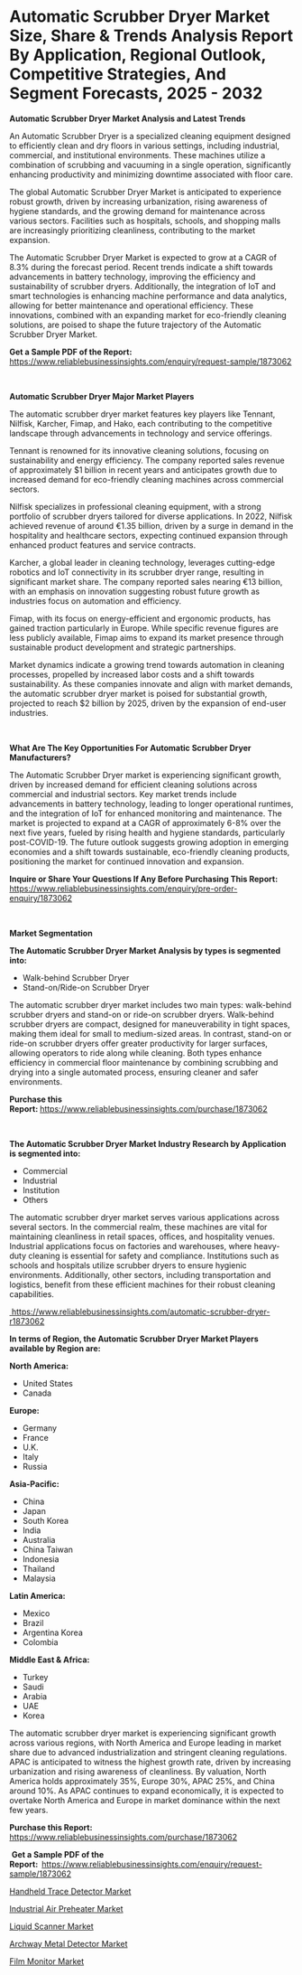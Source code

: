 <p><h1>Automatic Scrubber Dryer Market Size, Share & Trends Analysis Report By Application, Regional Outlook, Competitive Strategies, And Segment Forecasts, 2025 - 2032</h1></p><p><strong>Automatic Scrubber Dryer Market Analysis and Latest Trends</strong></p>
<p><p>An Automatic Scrubber Dryer is a specialized cleaning equipment designed to efficiently clean and dry floors in various settings, including industrial, commercial, and institutional environments. These machines utilize a combination of scrubbing and vacuuming in a single operation, significantly enhancing productivity and minimizing downtime associated with floor care. </p><p>The global Automatic Scrubber Dryer Market is anticipated to experience robust growth, driven by increasing urbanization, rising awareness of hygiene standards, and the growing demand for maintenance across various sectors. Facilities such as hospitals, schools, and shopping malls are increasingly prioritizing cleanliness, contributing to the market expansion. </p><p>The Automatic Scrubber Dryer Market is expected to grow at a CAGR of 8.3% during the forecast period. Recent trends indicate a shift towards advancements in battery technology, improving the efficiency and sustainability of scrubber dryers. Additionally, the integration of IoT and smart technologies is enhancing machine performance and data analytics, allowing for better maintenance and operational efficiency. These innovations, combined with an expanding market for eco-friendly cleaning solutions, are poised to shape the future trajectory of the Automatic Scrubber Dryer Market.</p></p>
<p><strong>Get a Sample PDF of the Report:&nbsp;</strong> <a href="https://www.reliablebusinessinsights.com/enquiry/request-sample/1873062?utm_campaign=1113&utm_medium=2&utm_source=Github&utm_content=ia&utm_term=16022025&utm_id=automatic-scrubber-dryer">https://www.reliablebusinessinsights.com/enquiry/request-sample/1873062</a></p>
<p>&nbsp;</p>
<p><strong>Automatic Scrubber Dryer Major Market Players</strong></p>
<p><p>The automatic scrubber dryer market features key players like Tennant, Nilfisk, Karcher, Fimap, and Hako, each contributing to the competitive landscape through advancements in technology and service offerings. </p><p>Tennant is renowned for its innovative cleaning solutions, focusing on sustainability and energy efficiency. The company reported sales revenue of approximately $1 billion in recent years and anticipates growth due to increased demand for eco-friendly cleaning machines across commercial sectors.</p><p>Nilfisk specializes in professional cleaning equipment, with a strong portfolio of scrubber dryers tailored for diverse applications. In 2022, Nilfisk achieved revenue of around €1.35 billion, driven by a surge in demand in the hospitality and healthcare sectors, expecting continued expansion through enhanced product features and service contracts.</p><p>Karcher, a global leader in cleaning technology, leverages cutting-edge robotics and IoT connectivity in its scrubber dryer range, resulting in significant market share. The company reported sales nearing €13 billion, with an emphasis on innovation suggesting robust future growth as industries focus on automation and efficiency.</p><p>Fimap, with its focus on energy-efficient and ergonomic products, has gained traction particularly in Europe. While specific revenue figures are less publicly available, Fimap aims to expand its market presence through sustainable product development and strategic partnerships.</p><p>Market dynamics indicate a growing trend towards automation in cleaning processes, propelled by increased labor costs and a shift towards sustainability. As these companies innovate and align with market demands, the automatic scrubber dryer market is poised for substantial growth, projected to reach $2 billion by 2025, driven by the expansion of end-user industries.</p></p>
<p>&nbsp;</p>
<p><strong>What Are The Key Opportunities For Automatic Scrubber Dryer Manufacturers?</strong></p>
<p><p>The Automatic Scrubber Dryer market is experiencing significant growth, driven by increased demand for efficient cleaning solutions across commercial and industrial sectors. Key market trends include advancements in battery technology, leading to longer operational runtimes, and the integration of IoT for enhanced monitoring and maintenance. The market is projected to expand at a CAGR of approximately 6-8% over the next five years, fueled by rising health and hygiene standards, particularly post-COVID-19. The future outlook suggests growing adoption in emerging economies and a shift towards sustainable, eco-friendly cleaning products, positioning the market for continued innovation and expansion.</p></p>
<p><strong>Inquire or Share Your Questions If Any Before Purchasing This Report:</strong> <a href="https://www.reliablebusinessinsights.com/enquiry/pre-order-enquiry/1873062?utm_campaign=1113&utm_medium=2&utm_source=Github&utm_content=ia&utm_term=16022025&utm_id=automatic-scrubber-dryer">https://www.reliablebusinessinsights.com/enquiry/pre-order-enquiry/1873062</a></p>
<p>&nbsp;</p>
<p><strong>Market Segmentation</strong></p>
<p><strong>The Automatic Scrubber Dryer Market Analysis by types is segmented into:</strong></p>
<p><ul><li>Walk-behind Scrubber Dryer</li><li>Stand-on/Ride-on Scrubber Dryer</li></ul></p>
<p><p>The automatic scrubber dryer market includes two main types: walk-behind scrubber dryers and stand-on or ride-on scrubber dryers. Walk-behind scrubber dryers are compact, designed for maneuverability in tight spaces, making them ideal for small to medium-sized areas. In contrast, stand-on or ride-on scrubber dryers offer greater productivity for larger surfaces, allowing operators to ride along while cleaning. Both types enhance efficiency in commercial floor maintenance by combining scrubbing and drying into a single automated process, ensuring cleaner and safer environments.</p></p>
<p><strong>Purchase this Report:&nbsp;</strong><a href="https://www.reliablebusinessinsights.com/purchase/1873062?utm_campaign=1113&utm_medium=2&utm_source=Github&utm_content=ia&utm_term=16022025&utm_id=automatic-scrubber-dryer">https://www.reliablebusinessinsights.com/purchase/1873062</a></p>
<p>&nbsp;</p>
<p><strong>The Automatic Scrubber Dryer Market Industry Research by Application is segmented into:</strong></p>
<p><ul><li>Commercial</li><li>Industrial</li><li>Institution</li><li>Others</li></ul></p>
<p><p>The automatic scrubber dryer market serves various applications across several sectors. In the commercial realm, these machines are vital for maintaining cleanliness in retail spaces, offices, and hospitality venues. Industrial applications focus on factories and warehouses, where heavy-duty cleaning is essential for safety and compliance. Institutions such as schools and hospitals utilize scrubber dryers to ensure hygienic environments. Additionally, other sectors, including transportation and logistics, benefit from these efficient machines for their robust cleaning capabilities.</p></p>
<p><a href="https://www.reliablebusinessinsights.com/automatic-scrubber-dryer-r1873062?utm_campaign=1113&utm_medium=2&utm_source=Github&utm_content=ia&utm_term=16022025&utm_id=automatic-scrubber-dryer">&nbsp;https://www.reliablebusinessinsights.com/automatic-scrubber-dryer-r1873062</a></p>
<p><strong>In terms of Region, the Automatic Scrubber Dryer Market Players available by Region are:</strong></p>
<p>
    <p> <strong> North America: </strong>
        <ul>
            <li>United States</li>
            <li>Canada</li>
        </ul>
        </p> 
    <p> <strong> Europe: </strong>
        <ul>
            <li>Germany</li>
            <li>France</li>
            <li>U.K.</li>
            <li>Italy</li>
            <li>Russia</li>
        </ul>
        </p> 
    <p> <strong> Asia-Pacific: </strong>
        <ul>
            <li>China</li>
            <li>Japan</li>
            <li>South Korea</li>
            <li>India</li>
            <li>Australia</li>
            <li>China Taiwan</li>
            <li>Indonesia</li>
            <li>Thailand</li>
            <li>Malaysia</li>
        </ul>
        </p> 
    <p> <strong> Latin America: </strong>
        <ul>
            <li>Mexico</li>
            <li>Brazil</li>
            <li>Argentina Korea</li>
            <li>Colombia</li>
        </ul>
        </p> 
    <p> <strong> Middle East & Africa: </strong>
        <ul>
            <li>Turkey</li>
            <li>Saudi</li>
            <li>Arabia</li>
            <li>UAE</li>
            <li>Korea</li>
        </ul>
    </p>
    </p>
<p><p>The automatic scrubber dryer market is experiencing significant growth across various regions, with North America and Europe leading in market share due to advanced industrialization and stringent cleaning regulations. APAC is anticipated to witness the highest growth rate, driven by increasing urbanization and rising awareness of cleanliness. By valuation, North America holds approximately 35%, Europe 30%, APAC 25%, and China around 10%. As APAC continues to expand economically, it is expected to overtake North America and Europe in market dominance within the next few years.</p></p>
<p><strong>Purchase this Report: </strong><a href="https://www.reliablebusinessinsights.com/purchase/1873062?utm_campaign=1113&utm_medium=2&utm_source=Github&utm_content=ia&utm_term=16022025&utm_id=automatic-scrubber-dryer">https://www.reliablebusinessinsights.com/purchase/1873062</a></p>
<p>&nbsp;<strong>Get a Sample PDF of the Report:&nbsp;&nbsp;</strong><a href="https://www.reliablebusinessinsights.com/enquiry/request-sample/1873062?utm_campaign=1113&utm_medium=2&utm_source=Github&utm_content=ia&utm_term=16022025&utm_id=automatic-scrubber-dryer">https://www.reliablebusinessinsights.com/enquiry/request-sample/1873062</a></p>
<p><strong></strong></p>
<p><p><a href="https://github.com/carylgrinko/Market-Research-Report-List-1/blob/main/handheld-trace-detector-market.md?utm_campaign=1113&utm_medium=2&utm_source=Github&utm_content=ia&utm_term=16022025&utm_id=automatic-scrubber-dryer">Handheld Trace Detector Market</a></p><p><a href="https://github.com/lizonbochil23/Market-Research-Report-List-1/blob/main/industrial-air-preheater-market.md?utm_campaign=1113&utm_medium=2&utm_source=Github&utm_content=ia&utm_term=16022025&utm_id=automatic-scrubber-dryer">Industrial Air Preheater Market</a></p><p><a href="https://github.com/ziogaskangui96/Market-Research-Report-List-1/blob/main/liquid-scanner-market.md?utm_campaign=1113&utm_medium=2&utm_source=Github&utm_content=ia&utm_term=16022025&utm_id=automatic-scrubber-dryer">Liquid Scanner Market</a></p><p><a href="https://github.com/leyesamilej/Market-Research-Report-List-1/blob/main/archway-metal-detector-market.md?utm_campaign=1113&utm_medium=2&utm_source=Github&utm_content=ia&utm_term=16022025&utm_id=automatic-scrubber-dryer">Archway Metal Detector Market</a></p><p><a href="https://github.com/guinoopandam/Market-Research-Report-List-1/blob/main/film-monitor-market.md?utm_campaign=1113&utm_medium=2&utm_source=Github&utm_content=ia&utm_term=16022025&utm_id=automatic-scrubber-dryer">Film Monitor Market</a></p></p>